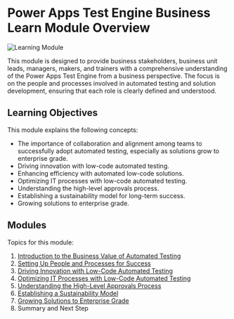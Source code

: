 # Power Apps Test Engine Business Learn Module Overview

![Learning Module](/powerfuldev-testing/learning/media/learning-module.png)

This module is designed to provide business stakeholders, business unit leads, managers, makers, and trainers with a comprehensive understanding of the Power Apps Test Engine from a business perspective. The focus is on the people and processes involved in automated testing and solution development, ensuring that each role is clearly defined and understood.

## Learning Objectives
This module explains the following concepts:

- The importance of collaboration and alignment among teams to successfully adopt automated testing, especially as solutions grow to enterprise grade.
- Driving innovation with low-code automated testing.
- Enhancing efficiency with automated low-code solutions.
- Optimizing IT processes with low-code automated testing.
- Understanding the high-level approvals process.
- Establishing a sustainability model for long-term success.
- Growing solutions to enterprise grade.

## Modules

Topics for this module:

1. [Introduction to the Business Value of Automated Testing](/powerfuldev-testing/learning/business-path/01-introduction-to-the-business-value-of-automated-testing.md)
2. [Setting Up People and Processes for Success](/powerfuldev-testing/learning/business-path/02-setting-up-people-and-processes-for-success.md)
3. [Driving Innovation with Low-Code Automated Testing](/powerfuldev-testing/learning/business-path/03-driving-innovation-with-low-code-automated-testing.md)
4. [Optimizing IT Processes with Low-Code Automated Testing](/powerfuldev-testing/learning/business-path/04-optimizing-it-processes.md)
5. [Understanding the High-Level Approvals Process](/powerfuldev-testing/learning/business-path/05-understanding-the-high-level-approvals-process.md)
6. [Establishing a Sustainability Model](/powerfuldev-testing/learning/business-path/06-establishing-a-sustainability-model.md)
7. [Growing Solutions to Enterprise Grade](/powerfuldev-testing/learning/business-path/07-growing-to-enterprise-grade.md)
8. Summary and Next Step
